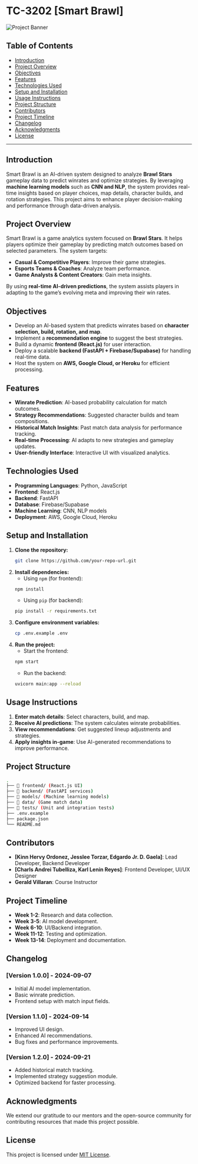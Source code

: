 # TC-3202 [Smart Brawl]

![Project Banner](https://via.placeholder.com/1200x400.png?text=Project+Banner+Placeholder)

## Table of Contents
- [Introduction](#introduction)
- [Project Overview](#project-overview)
- [Objectives](#objectives)
- [Features](#features)
- [Technologies Used](#technologies-used)
- [Setup and Installation](#setup-and-installation)
- [Usage Instructions](#usage-instructions)
- [Project Structure](#project-structure)
- [Contributors](#contributors)
- [Project Timeline](#project-timeline)
- [Changelog](#changelog)
- [Acknowledgments](#acknowledgments)
- [License](#license)

---

## Introduction
Smart Brawl is an AI-driven system designed to analyze **Brawl Stars** gameplay data to predict winrates and optimize strategies. By leveraging **machine learning models** such as **CNN and NLP**, the system provides real-time insights based on player choices, map details, character builds, and rotation strategies. This project aims to enhance player decision-making and performance through data-driven analysis.

## Project Overview
Smart Brawl is a game analytics system focused on **Brawl Stars**. It helps players optimize their gameplay by predicting match outcomes based on selected parameters. The system targets:
- **Casual & Competitive Players**: Improve their game strategies.
- **Esports Teams & Coaches**: Analyze team performance.
- **Game Analysts & Content Creators**: Gain meta insights.

By using **real-time AI-driven predictions**, the system assists players in adapting to the game’s evolving meta and improving their win rates.

## Objectives
- Develop an AI-based system that predicts winrates based on **character selection, build, rotation, and map**.
- Implement a **recommendation engine** to suggest the best strategies.
- Build a dynamic **frontend (React.js)** for user interaction.
- Deploy a scalable **backend (FastAPI + Firebase/Supabase)** for handling real-time data.
- Host the system on **AWS, Google Cloud, or Heroku** for efficient processing.

## Features
- **Winrate Prediction**: AI-based probability calculation for match outcomes.
- **Strategy Recommendations**: Suggested character builds and team compositions.
- **Historical Match Insights**: Past match data analysis for performance tracking.
- **Real-time Processing**: AI adapts to new strategies and gameplay updates.
- **User-friendly Interface**: Interactive UI with visualized analytics.

## Technologies Used
- **Programming Languages**: Python, JavaScript
- **Frontend**: React.js
- **Backend**: FastAPI
- **Database**: Firebase/Supabase
- **Machine Learning**: CNN, NLP models
- **Deployment**: AWS, Google Cloud, Heroku

## Setup and Installation
1. **Clone the repository:**
   ```bash
   git clone https://github.com/your-repo-url.git
   ```
2. **Install dependencies:**
   - Using `npm` (for frontend):
   ```bash
   npm install
   ```
   - Using `pip` (for backend):
   ```bash
   pip install -r requirements.txt
   ```
3. **Configure environment variables:**
   ```bash
   cp .env.example .env
   ```
4. **Run the project:**
   - Start the frontend:
   ```bash
   npm start
   ```
   - Run the backend:
   ```bash
   uvicorn main:app --reload
   ```

## Usage Instructions
1. **Enter match details**: Select characters, build, and map.
2. **Receive AI predictions**: The system calculates winrate probabilities.
3. **View recommendations**: Get suggested lineup adjustments and strategies.
4. **Apply insights in-game**: Use AI-generated recommendations to improve performance.

## Project Structure
```bash
.
├── 📂 frontend/ (React.js UI)
├── 📂 backend/ (FastAPI services)
├── 📂 models/ (Machine learning models)
├── 📂 data/ (Game match data)
├── 📂 tests/ (Unit and integration tests)
├── .env.example
├── package.json
└── README.md
```

## Contributors
- **[Kinn Hervy Ordonez, Jesslee Torzar, Edgardo Jr. D. Gaela]**: Lead Developer, Backend Developer
- **[Charls Andrei Tubelliza, Karl Lenin Reyes]**: Frontend Developer, UI/UX Designer
- **Gerald Villaran**: Course Instructor

## Project Timeline
- **Week 1-2**: Research and data collection.
- **Week 3-5**: AI model development.
- **Week 6-10**: UI/Backend integration.
- **Week 11-12**: Testing and optimization.
- **Week 13-14**: Deployment and documentation.

## Changelog
### [Version 1.0.0] - 2024-09-07
- Initial AI model implementation.
- Basic winrate prediction.
- Frontend setup with match input fields.

### [Version 1.1.0] - 2024-09-14
- Improved UI design.
- Enhanced AI recommendations.
- Bug fixes and performance improvements.

### [Version 1.2.0] - 2024-09-21
- Added historical match tracking.
- Implemented strategy suggestion module.
- Optimized backend for faster processing.

## Acknowledgments
We extend our gratitude to our mentors and the open-source community for contributing resources that made this project possible.

## License
This project is licensed under [MIT License](LICENSE).

